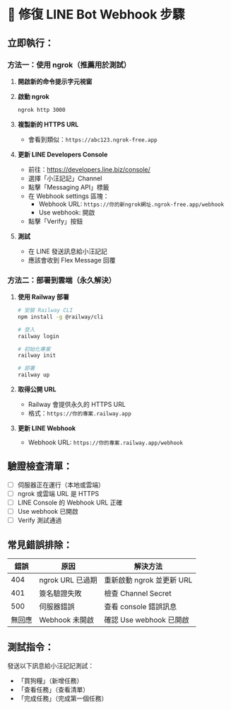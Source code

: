 # 🔧 修復 LINE Bot Webhook 步驟

## 立即執行：

### 方法一：使用 ngrok（推薦用於測試）

1. **開啟新的命令提示字元視窗**
   
2. **啟動 ngrok**
   ```bash
   ngrok http 3000
   ```

3. **複製新的 HTTPS URL**
   - 會看到類似：`https://abc123.ngrok-free.app`

4. **更新 LINE Developers Console**
   - 前往：https://developers.line.biz/console/
   - 選擇「小汪記記」Channel
   - 點擊「Messaging API」標籤
   - 在 Webhook settings 區塊：
     - Webhook URL: `https://你的新ngrok網址.ngrok-free.app/webhook`
     - Use webhook: 開啟
   - 點擊「Verify」按鈕

5. **測試**
   - 在 LINE 發送訊息給小汪記記
   - 應該會收到 Flex Message 回覆

### 方法二：部署到雲端（永久解決）

1. **使用 Railway 部署**
   ```bash
   # 安裝 Railway CLI
   npm install -g @railway/cli
   
   # 登入
   railway login
   
   # 初始化專案
   railway init
   
   # 部署
   railway up
   ```

2. **取得公開 URL**
   - Railway 會提供永久的 HTTPS URL
   - 格式：`https://你的專案.railway.app`

3. **更新 LINE Webhook**
   - Webhook URL: `https://你的專案.railway.app/webhook`

## 驗證檢查清單：

- [ ] 伺服器正在運行（本地或雲端）
- [ ] ngrok 或雲端 URL 是 HTTPS
- [ ] LINE Console 的 Webhook URL 正確
- [ ] Use webhook 已開啟
- [ ] Verify 測試通過

## 常見錯誤排除：

| 錯誤 | 原因 | 解決方法 |
|------|------|----------|
| 404 | ngrok URL 已過期 | 重新啟動 ngrok 並更新 URL |
| 401 | 簽名驗證失敗 | 檢查 Channel Secret |
| 500 | 伺服器錯誤 | 查看 console 錯誤訊息 |
| 無回應 | Webhook 未開啟 | 確認 Use webhook 已開啟 |

## 測試指令：
發送以下訊息給小汪記記測試：
- 「買狗糧」（新增任務）
- 「查看任務」（查看清單）
- 「完成任務」（完成第一個任務）